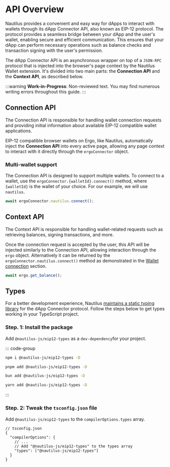 # API Overview

Nautilus provides a convenient and easy way for dApps to interact with wallets through its dApp Connector API, also known as EIP-12 protocol. The protocol provides a seamless bridge between your dApp and the user's wallet, enabling secure and efficient communication. This ensures that your dApp can perform necessary operations such as balance checks and transaction signing with the user's permission.

The dApp Connector API is an asynchronous wrapper on top of a `JSON-RPC` protocol that is injected into the browser's page context by the Nautilus Wallet extension. It's divided into two main parts: the **Connection API** and the **Context API**, as described below.

:::warning
**Work-in-Progress**: Non-reviewed text. You may find numerous writing errors throughout this guide.
:::

## Connection API

The Connection API is responsible for handling wallet connection requests and providing initial information about available EIP-12 compatible wallet applications.

EIP-12 compatible browser wallets on Ergo, like Nautilus, automatically inject the **Connection API** into every active page, allowing any page context to interact with it directly through the `ergoConnector` object.

### Multi-wallet support

The Connection API is designed to support multiple wallets. To connect to a wallet, use the `ergoConnector.{walletId}.connect()` method, where `{walletId}` is the wallet of your choice. For our example, we will use `nautilus`.

```ts
await ergoConnector.nautilus.connect();
```

## Context API

The Context API is responsible for handling wallet-related requests such as retrieving balances, signing transactions, and more.

Once the connection request is accepted by the user, this API will be injected similarly to the Connection API, allowing interaction through the `ergo` object. Alternatively it can be returned by the `ergoConnector.nautilus.connect()` method as demonstrated in the [Wallet connection](/dapp-connector/wallet-connection) section.

```ts
await ergo.get_balance();
```

## Types

For a better development experience, Nautilus [maintains a static typing library](https://github.com/capt-nemo429/eip12-types) for the dApp Connector protocol. Follow the steps below to get types working in your TypeScript project.

### Step. 1: Install the package

Add `@nautilus-js/eip12-types` as a `dev-dependency`for your project.

::: code-group

```bash [npm]
npm i @nautilus-js/eip12-types -D
```

```bash [pnpm]
pnpm add @nautilus-js/eip12-types -D
```

```bash [bun]
bun add @nautilus-js/eip12-types -D
```

```bash [yarn]
yarn add @nautilus-js/eip12-types -D
```

:::

### Step. 2: Tweak the `tsconfig.json` file

Add `@nautilus-js/eip12-types` to the `compilerOptions.types` array.

```jsonc
// tsconfig.json
{
  "compilerOptions": {
    // ...
    // Add "@nautilus-js/eip12-types" to the types array
    "types": ["@nautilus-js/eip12-types"]
  }
}
```
